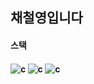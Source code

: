 <h2>채철영입니다</h2>

<h4>스택<h4>
<img alt="c" src ="https://img.shields.io/badge/c-A8B9CC.svg?&style=for-the-badge&logo=c&logoColor=white"/>
<img alt="c" src ="https://img.shields.io/badge/cplusplus-00599C.svg?&style=for-the-badge&logo=c++&logoColor=white"/>
<img alt="c" src ="https://img.shields.io/badge/javascript-#F7DF1E.svg?&style=for-the-badge&logo=javascript&logoColor=white"/>

<!--
**ccy00967/ccy00967** is a ✨ _special_ ✨ repository because its `README.md` (this file) appears on your GitHub profile.

Here are some ideas to get you started:

- 🔭 I’m currently working on ...
- 🌱 I’m currently learning ...
- 👯 I’m looking to collaborate on ...
- 🤔 I’m looking for help with ...
- 💬 Ask me about ...
- 📫 How to reach me: ...
- 😄 Pronouns: ...
- ⚡ Fun fact: ...
-->
